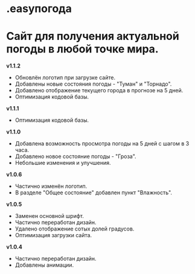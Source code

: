 # .easyпогода

<h1>Сайт для получения актуальной погоды в любой точке мира.</h1>

<b>v1.1.2</b>

- Обновлён логотип при загрузке сайте.
- Добавлены новые состояния погоды - "Туман" и "Торнадо".
- Добавлено отображение текущего города в прогнозе на 5 дней.
- Оптимизация кодовой базы.

<b>v1.1.1</b>

- Оптимизация кодовой базы.


<b>v1.1.0</b>

- Добавлена возможность просмотра погоды на 5 дней с шагом в 3 часа.
- Добавлено новое состояние погоды - "Гроза".
- Небольшие изменения и улучшения.


<b>v1.0.6</b>

- Частично изменён логотип.
- В разделе "Общее состояние" добавлен пункт "Влажность".


<b>v1.0.5</b>

- Заменен основной шрифт.
- Частично переработан дизайн.
- Удалено отображение сотых долей градусов.
- Оптимизация загрузки сайта.


<b>v1.0.4</b>

- Частично переработан дизайн.
- Добавлены анимации.